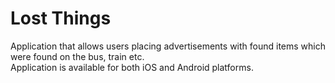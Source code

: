 # Lost Things

Application that allows users placing advertisements with found items which were found on the bus, train etc.
<br/>
Application is available for both iOS and Android platforms.